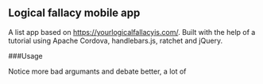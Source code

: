## Logical fallacy mobile app

A list app based on https://yourlogicalfallacyis.com/. Built with the help of a tutorial using Apache Cordova, handlebars.js, ratchet and jQuery.

###Usage

Notice more bad argumants and debate better, a lot of 
